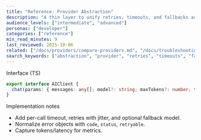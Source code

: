 ```yaml
---
title: "Reference: Provider Abstraction"
description: "A thin layer to unify retries, timeouts, and fallbacks across AI providers."
audience_levels: ["intermediate", "advanced"]
personas: ["developer"]
categories: ["reference"]
min_read_minutes: 9
last_reviewed: 2025-10-06
related: ["/docs/providers/compare-providers.md", "/docs/troubleshooting/provider-errors.md"]
search_keywords: ["abstraction", "provider", "retries", "timeouts", "fallbacks"]
---
```


Interface (TS)

```ts
export interface AIClient {
  chat(params: { messages: any[]; model?: string; maxTokens?: number; timeoutMs?: number }): Promise<{ text: string; tokensIn?: number; tokensOut?: number }>;
}
```

Implementation notes

- Add per-call timeout, retries with jitter, and optional fallback model.
- Normalize error objects with `code`, `status`, `retryable`.
- Capture tokens/latency for metrics.

